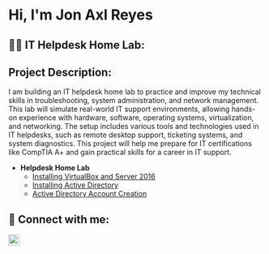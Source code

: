 <h1>Hi, I'm Jon Axl Reyes </h1>

<h2>👨‍💻 IT Helpdesk Home Lab:</h2>

<h2>Project Description:</h2>


I am building an IT helpdesk home lab to practice and improve my technical skills in troubleshooting, system administration, and network management. This lab will simulate real-world IT support environments, allowing hands-on experience with hardware, software, operating systems, virtualization, and networking. The setup includes various tools and technologies used in IT helpdesks, such as remote desktop support, ticketing systems, and system diagnostics. This project will help me prepare for IT certifications like CompTIA A+ and gain practical skills for a career in IT support.
<br />

- <b>Helpdesk Home Lab</b>
  - [Installing VirtualBox and Server 2016](https://github.com/jonaxlreyes/Virtualbox-Server2016)
  - [Installing Active Directory](https://github.com/jonaxlreyes/Installing-Active-Directory)
  - [Active Directory Account Creation](https://github.com/jonaxlreyes/Active-Directory-Account-Creation)


<h2> 🤳 Connect with me:</h2>


[<img align="left" alt="JoshMadakor | LinkedIn" width="22px" src="https://cdn.jsdelivr.net/npm/simple-icons@v3/icons/linkedin.svg" />][linkedin]



[linkedin]: https://www.linkedin.com/in/jon-axl-reyes-482b42352/

<!--
**joshmadakor1/joshmadakor1** is a ✨ _special_ ✨ repository because its `README.md` (this file) appears on your GitHub profile.

Here are some ideas to get you started:

- 🔭 I’m currently working on ...
- 🌱 I’m currently learning ...
- 👯 I’m looking to collaborate on ...
- 🤔 I’m looking for help with ...
- 💬 Ask me about ...
- 📫 How to reach me: ...
- 😄 Pronouns: ...
- ⚡ Fun fact: ...
-->
